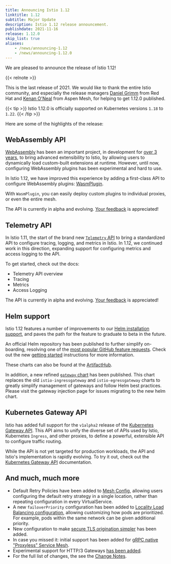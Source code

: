 ```yaml
---
title: Announcing Istio 1.12
linktitle: 1.12
subtitle: Major Update
description: Istio 1.12 release announcement.
publishdate: 2021-11-16
release: 1.12.0
skip_list: true
aliases:
    - /news/announcing-1.12
    - /news/announcing-1.12.0
---
```


We are pleased to announce the release of Istio 1.12!

{{< relnote >}}

This is the last release of 2021. We would like to thank the entire Istio community, and especially the release managers [Daniel Grimm](https://github.com/dgn) from Red Hat and [Kenan O'Neal](https://github.com/Kmoneal) from Aspen Mesh, for helping to get 1.12.0 published.

{{< tip >}}
Istio 1.12.0 is officially supported on Kubernetes versions `1.18` to `1.22`.
{{< /tip >}}

Here are some of the highlights of the release:

## WebAssembly API

[WebAssembly](/docs/concepts/wasm/) has been an important project, in development for [over 3 years](/blog/2020/wasm-announce/), to bring advanced extensibility to Istio, by allowing users to dynamically load custom-built extensions at runtime.
However, until now, configuring WebAssembly plugins has been experimental and hard to use.

In Istio 1.12, we have improved this experience by adding a first-class API to configure WebAssembly plugins: [WasmPlugin](/docs/reference/config/proxy_extensions/wasm-plugin/).

With `WasmPlugin`, you can easily deploy custom plugins to individual proxies, or even the entire mesh.

The API is currently in alpha and evolving. [Your feedback](/get-involved/) is appreciated!

## Telemetry API

In Istio 1.11, the start of the brand new [`Telemetry` API](/docs/reference/config/telemetry/) to bring a standardized API to configure tracing, logging, and metrics in Istio.
In 1.12, we continued work in this direction, expanding support for configuring metrics and access logging to the API.

To get started, check out the docs:
<!-- TODO links once docs merge -->

* Telemetry API overview
* Tracing
* Metrics
* Access Logging

The API is currently in alpha and evolving. [Your feedback](/get-involved/) is appreciated!

## Helm support

Istio 1.12 features a number of improvements to our [Helm installation support](/docs/setup/install/helm/), and paves the path for the feature to graduate to beta in the future.

An official Helm repository has been published to further simplify on-boarding, resolving one of the [most popular GitHub feature requests](https://github.com/istio/istio/issues/7505).
Check out the new [getting started](/docs/setup/install/helm/#prerequisites) instructions for more information.

These charts can also be found at the [ArtifactHub](https://artifacthub.io/packages/search?org=istio).

In addition, a new refined [`gateway` chart](https://artifacthub.io/packages/helm/istio-official/gateway) has been published.
This chart replaces the old `istio-ingressgateway` and `istio-egressgateway` charts to greatly simplify management of gateways and follow Helm best practices. Please visit the gateway injection page for issues migrating to the new helm chart.

## Kubernetes Gateway API

Istio has added full support for the `v1alpha2` release of the [Kubernetes Gateway API](http://gateway-api.org/).
This API aims to unify the diverse set of APIs used by Istio, Kubernetes `Ingress`, and other proxies, to define a powerful, extensible API to configure traffic routing.

While the API is not yet targeted for production workloads, the API and Istio's implementation is rapidly evolving.
To try it out, check out the [Kubernetes Gateway API](/docs/tasks/traffic-management/ingress/gateway-api/) documentation.

## And much, much more

* Default Retry Policies have been added to [Mesh Config](/docs/reference/config/istio.mesh.v1alpha1/#MeshConfig), allowing users configuring the default retry strategy in a single location, rather than repeating configuration in every VirtualService.
* A new `failoverPriority` configuration has been added to [Locality Load Balancing configuration](/docs/reference/config/networking/destination-rule/#LocalityLoadBalancerSetting), allowing customizing how pods are prioritized. For example, pods within the same network can be given additional priority.
* New configuration to make [secure TLS origination simpler](/docs/ops/best-practices/security/#configure-tls-verification-in-destination-rule-when-using-tls-origination) has been added.
* In case you missed it: initial support has been added for [gRPC native "Proxyless" Service Mesh](/blog/2021/proxyless-grpc/).
* Experimental support for HTTP/3 Gateways [has been added](https://github.com/istio/istio/wiki/Experimental-QUIC-and-HTTP-3-support-in-Istio-gateways).
* For the full list of changes, the see the [Change Notes](/news/releases/1.12.x/announcing-1.12/change-notes/).
